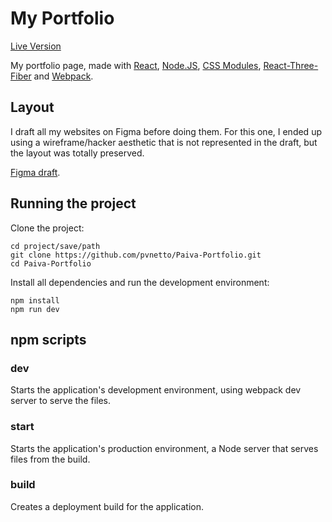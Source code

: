 # My Portfolio

[Live Version](https://paiva-portfolio.herokuapp.com/)

My portfolio page, made with [React](https://github.com/facebook/react), [Node.JS](https://nodejs.org/en/), [CSS Modules](https://github.com/css-modules/css-modules), [React-Three-Fiber](https://github.com/react-spring/react-three-fiber) and [Webpack](https://webpack.js.org/).

## Layout

I draft all my websites on Figma before doing them. For this one, I ended up using a wireframe/hacker aesthetic that is not represented in the draft, but the layout was totally preserved.

[Figma draft](https://www.figma.com/file/6apv4Z3aiSjDTE3yvgXGLI/Paiva-Portfolio).

## Running the project

Clone the project:

```
cd project/save/path
git clone https://github.com/pvnetto/Paiva-Portfolio.git
cd Paiva-Portfolio
```

Install all dependencies and run the development environment:

```
npm install
npm run dev
```

## npm scripts

### dev
Starts the application's development environment, using webpack dev server to serve the files.

### start
Starts the application's production environment, a Node server that serves files from the build.

### build
Creates a deployment build for the application.
